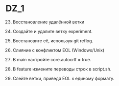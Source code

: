 # DZ_1
23. Восстановление удалённой ветки
1.	Создайте и удалите ветку experiment.
2.	Восстановите её, используя git reflog.

23. Слияние с конфликтом EOL (Windows/Unix)
1.	В main настройте core.autocrlf = true.
2.	В feature измените переводы строк в script.sh.
3.	Слейте ветки, приведя EOL к единому формату.
